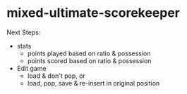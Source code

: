 # mixed-ultimate-scorekeeper

Next Steps:
- stats
    - points played based on ratio & possession
    - points scored based on ratio & possession
- Edit game 
    - load & don't pop, or
    - load, pop, save & re-insert in original position